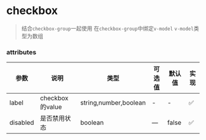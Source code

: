# checkbox

> 结合`checkbox-group`一起使用
> 在`checkbox-group`中绑定`v-model`
> `v-model`类型为数组


### attributes
| 参数      | 说明          | 类型      | 可选值                           | 默认值  | 实现  |
|---------- |-------------- |---------- |--------------------------------  |-------- |-------- |
| label | checkbox的value | string,number,boolean | - | - | ✅ |
| disabled | 是否禁用状态 | boolean | — | false | ✅ |
